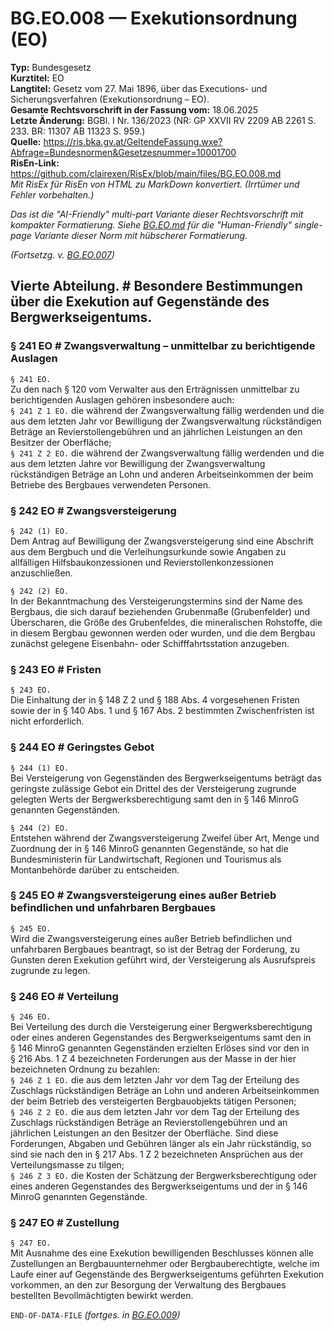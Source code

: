 # BG.EO.008 — Exekutionsordnung (EO)
**Typ:** Bundesgesetz  
**Kurztitel:** EO  
**Langtitel:** Gesetz vom 27. Mai 1896, über das Executions- und Sicherungsverfahren (Exekutionsordnung – EO).  
**Gesamte Rechtsvorschrift in der Fassung vom:** 18.06.2025  
**Letzte Änderung:** BGBl. I Nr. 136/2023 (NR: GP XXVII RV 2209 AB 2261 S. 233. BR: 11307 AB 11323 S. 959.)  
**Quelle:** https://ris.bka.gv.at/GeltendeFassung.wxe?Abfrage=Bundesnormen&Gesetzesnummer=10001700  
**RisEn-Link:** https://github.com/clairexen/RisEx/blob/main/files/BG.EO.008.md  
*Mit RisEx für RisEn von HTML zu MarkDown konvertiert. (Irrtümer und Fehler vorbehalten.)*

*Das ist die "AI-Friendly" multi-part Variante dieser Rechtsvorschrift mit kompakter Formatierung. Siehe [BG.EO.md](BG.EO.md) für die "Human-Friendly" single-page Variante dieser Norm mit hübscherer Formatierung.*

*(Fortsetzg. v. [BG.EO.007](BG.EO.007.md))*

## Vierte Abteilung. # Besondere Bestimmungen über die Exekution auf Gegenstände des Bergwerkseigentums.

### § 241 EO # Zwangsverwaltung – unmittelbar zu berichtigende Auslagen

`§ 241 EO.`  
Zu den nach § 120 vom Verwalter aus den Erträgnissen unmittelbar zu berichtigenden Auslagen gehören insbesondere auch:  
`§ 241 Z 1 EO.`
die während der Zwangsverwaltung fällig werdenden und die aus dem letzten Jahr vor Bewilligung der Zwangsverwaltung rückständigen Beträge an Revierstollengebühren und an jährlichen Leistungen an den Besitzer der Oberfläche;  
`§ 241 Z 2 EO.`
die während der Zwangsverwaltung fällig werdenden und die aus dem letzten Jahre vor Bewilligung der Zwangsverwaltung rückständigen Beträge an Lohn und anderen Arbeitseinkommen der beim Betriebe des Bergbaues verwendeten Personen.

### § 242 EO # Zwangsversteigerung

`§ 242 (1) EO.`  
Dem Antrag auf Bewilligung der Zwangsversteigerung sind eine Abschrift aus dem Bergbuch und die Verleihungsurkunde sowie Angaben zu allfälligen Hilfsbaukonzessionen und Revierstollenkonzessionen anzuschließen.

`§ 242 (2) EO.`  
In der Bekanntmachung des Versteigerungstermins sind der Name des Bergbaus, die sich darauf beziehenden Grubenmaße (Grubenfelder) und Überscharen, die Größe des Grubenfeldes, die mineralischen Rohstoffe, die in diesem Bergbau gewonnen werden oder wurden, und die dem Bergbau zunächst gelegene Eisenbahn- oder Schifffahrtsstation anzugeben.

### § 243 EO # Fristen

`§ 243 EO.`  
Die Einhaltung der in § 148 Z 2 und § 188 Abs. 4 vorgesehenen Fristen sowie der in § 140 Abs. 1 und § 167 Abs. 2 bestimmten Zwischenfristen ist nicht erforderlich.

### § 244 EO # Geringstes Gebot

`§ 244 (1) EO.`  
Bei Versteigerung von Gegenständen des Bergwerkseigentums beträgt das geringste zulässige Gebot ein Drittel des der Versteigerung zugrunde gelegten Werts der Bergwerksberechtigung samt den in § 146 MinroG genannten Gegenständen.

`§ 244 (2) EO.`  
Entstehen während der Zwangsversteigerung Zweifel über Art, Menge und Zuordnung der in § 146 MinroG genannten Gegenstände, so hat die Bundesministerin für Landwirtschaft, Regionen und Tourismus als Montanbehörde darüber zu entscheiden.

### § 245 EO # Zwangsversteigerung eines außer Betrieb befindlichen und unfahrbaren Bergbaues

`§ 245 EO.`  
Wird die Zwangsversteigerung eines außer Betrieb befindlichen und unfahrbaren Bergbaues beantragt, so ist der Betrag der Forderung, zu Gunsten deren Exekution geführt wird, der Versteigerung als Ausrufspreis zugrunde zu legen.

### § 246 EO # Verteilung

`§ 246 EO.`  
Bei Verteilung des durch die Versteigerung einer Bergwerksberechtigung oder eines anderen Gegenstandes des Bergwerkseigentums samt den in § 146 MinroG genannten Gegenständen erzielten Erlöses sind vor den in § 216 Abs. 1 Z 4 bezeichneten Forderungen aus der Masse in der hier bezeichneten Ordnung zu bezahlen:  
`§ 246 Z 1 EO.`
die aus dem letzten Jahr vor dem Tag der Erteilung des Zuschlags rückständigen Beträge an Lohn und anderen Arbeitseinkommen der beim Betrieb des versteigerten Bergbauobjekts tätigen Personen;  
`§ 246 Z 2 EO.`
die aus dem letzten Jahr vor dem Tag der Erteilung des Zuschlags rückständigen Beträge an Revierstollengebühren und an jährlichen Leistungen an den Besitzer der Oberfläche. Sind diese Forderungen, Abgaben und Gebühren länger als ein Jahr rückständig, so sind sie nach den in § 217 Abs. 1 Z 2 bezeichneten Ansprüchen aus der Verteilungsmasse zu tilgen;  
`§ 246 Z 3 EO.`
die Kosten der Schätzung der Bergwerksberechtigung oder eines anderen Gegenstandes des Bergwerkseigentums und der in § 146 MinroG genannten Gegenstände.

### § 247 EO # Zustellung

`§ 247 EO.`  
Mit Ausnahme des eine Exekution bewilligenden Beschlusses können alle Zustellungen an Bergbauunternehmer oder Bergbauberechtigte, welche im Laufe einer auf Gegenstände des Bergwerkseigentums geführten Exekution vorkommen, an den zur Besorgung der Verwaltung des Bergbaues bestellten Bevollmächtigten bewirkt werden.

`END-OF-DATA-FILE` *(fortges. in [BG.EO.009](BG.EO.009.md))*
